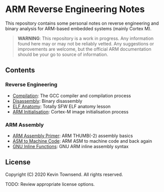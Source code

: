 # ARM Reverse Engineering Notes

This repository contains some personal notes on reverse engineering and binary
analysis for ARM-based embedded systems (mainly Cortex M).

> **WARNING**: This repository is a work in progress. Any information found
  here may or may not be reliably vetted. Any suggestions or improvements
  are welcome, but the official ARM documentation should be your go to source
  of information.

## Contents

### Reverse Engineering

- [Compilation](compilation.md): The GCC compiler and compilation process
- [Disassembly](disassembly.md): Binary disassembly
- [ELF Anatomy](elfanatomy.md): Totally SFW ELF anatomy lesson
- [ARM Initialisation](arminit.md): Cortex-M image initialisation process

### ARM Assembly

- [ARM Assembly Primer](armasm_primer.md): ARM THUMB(-2) assembly basics
- [ASM to Machine Code](asm2machine.md): ARM ASM to machine code and back again
- [GNU Inline Functions](armasm_gnu_inline.md): GNU ARM inline assembly syntax

## License

Copyright (C) 2020 Kevin Townsend. All rights reserved.

TODO: Review appropriate license options.
